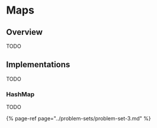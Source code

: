 # Maps

## Overview

TODO

## Implementations

TODO

### HashMap

TODO

{% page-ref page="../problem-sets/problem-set-3.md" %}


